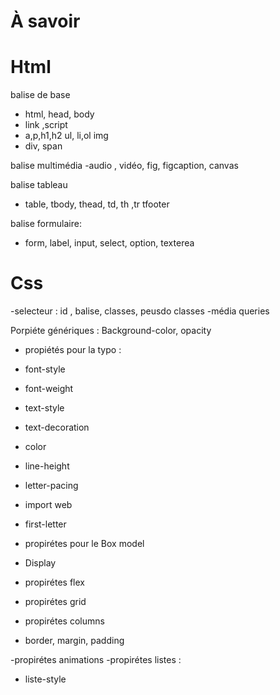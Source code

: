# À savoir

# Html 

balise de base 
- html, head, body 
- link ,script
- a,p,h1,h2 ul, li,ol img
- div, span

balise multimédia
-audio , vidéo, fig, figcaption, canvas

balise tableau
- table, tbody, thead, td, th ,tr tfooter

balise formulaire:
 - form, label, input, select, option, texterea

 # Css
 -selecteur
 : id , balise, classes, peusdo classes
-média queries

Porpiéte génériques :
Background-color, opacity

 - propiétés pour la typo : 
  - font-style
  - font-weight
  - text-style
  - text-decoration
  - color
  - line-height
  - letter-pacing
  - import web
  - first-letter

- propirétes pour le Box model
- Display
- propirétes flex 
- propirétes grid
- propirétes columns
- border, margin, padding

-propirétes animations
-propirétes listes :
- liste-style